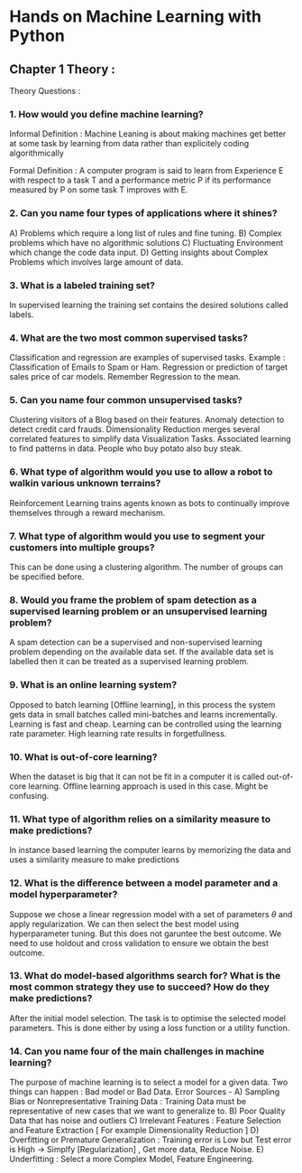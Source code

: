 # Hands on Machine Learning with Python

## Chapter 1 Theory : 

Theory Questions : 
### 1. How would you define machine learning?

Informal Definition : Machine Leaning is about making machines get better at some task by learning from data rather than explicitely coding 
algorithmically

Formal Definition : A computer program is said to learn from Experience E with respect to a task T and a performance metric P if its performance measured by P on some task T improves with E. 

### 2. Can you name four types of applications where it shines?

A) Problems which require a long list of rules and fine tuning. 
B) Complex problems which have no algorithmic solutions
C) Fluctuating Environment which change the code data input. 
D) Getting insights about Complex Problems which involves large amount of data.

### 3. What is a labeled training set?

In supervised learning the training set contains the desired solutions called labels. 


### 4. What are the two most common supervised tasks?

Classification and regression are examples of supervised tasks. Example : Classification of Emails to Spam or Ham. Regression or prediction
of target sales price of car models. Remember Regression to the mean.

### 5. Can you name four common unsupervised tasks?

Clustering visitors of a Blog based on their features. 
Anomaly detection to detect credit card frauds.
Dimensionality Reduction merges several correlated features to simplify data
Visualization Tasks.
Associated learning to find patterns in data. People who buy potato also buy steak.

### 6. What type of algorithm would you use to allow a robot to walkin various unknown terrains?

Reinforcement Learning trains agents known as bots to continually improve themselves through a reward mechanism.

### 7. What type of algorithm would you use to segment your customers into multiple groups?

This can be done using a clustering algorithm. The number of groups can be specified before. 

### 8. Would you frame the problem of spam detection as a supervised learning problem or an unsupervised learning problem?

A spam detection can be a supervised and non-supervised learning problem depending on the available data set.
If the available data set is labelled then it can be treated as a supervised learning problem.

### 9. What is an online learning system?

Opposed to batch learning [Offline learning], in this process the system gets data in small batches called mini-batches and learns incrementally. 
Learning is fast and cheap. Learning can be controlled using the learning rate parameter. High learning rate results in forgetfullness. 

### 10. What is out-of-core learning?

When the dataset is big that it can not be fit in a computer it is called out-of-core learning. Offline learning approach is used in this case.
Might be confusing.

### 11. What type of algorithm relies on a similarity measure to make predictions?

In instance based learning the computer learns by memorizing the data and uses a similarity measure to make predictions 

### 12. What is the difference between a model parameter and a model hyperparameter?
Suppose we chose a linear regression model with a set of parameters $\theta$ and apply regularization. We can then select the best model using 
hyperparameter tuning. But this does not garuntee the best outcome. We need to use holdout and cross validation to ensure we obtain the best outcome. 

### 13. What do model-based algorithms search for? What is the most common strategy they use to succeed? How do they make predictions?

After the initial model selection. The task is to optimise the selected model parameters. This is done either by using a loss function or a 
utility function. 

### 14. Can you name four of the main challenges in machine learning?

The purpose of machine learning is to select a model for a given data. Two things can happen : Bad model or Bad Data. 
 Error Sources - 
A) Sampling Bias or Nonrepresentative Training Data : Training Data must be representative of new cases that we want to generalize to. 
B) Poor Quality Data that has noise and outliers
C) Irrelevant Features : Feature Selection and Feature Extraction [ For example Dimensionality Reduction ]
D) Overfitting or Premature Generalization : Training error is Low but Test error is High -> Simplfy [Regularization] , Get more data, Reduce Noise.
E) Underfitting : Select a more Complex Model, Feature Engineering.


